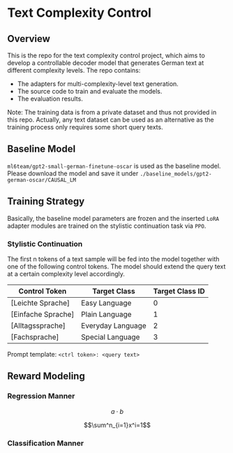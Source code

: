 # Text Complexity Control
## Overview
This is the repo for the text complexity control project,
which aims to develop a controllable decoder model that generates German text at different complexity levels.
The repo contains:

- The adapters for multi-complexity-level text generation.
- The source code to train and evaluate the models.
- The evaluation results.

Note: The training data is from a private dataset and thus not provided in this repo.
Actually, any text dataset can be used as an alternative as the training process only requires some short query texts.

## Baseline Model
`ml6team/gpt2-small-german-finetune-oscar` is used as the baseline model.
Please download the model and save it under `./baseline_models/gpt2-german-oscar/CAUSAL_LM`

## Training Strategy
Basically, the baseline model parameters are frozen and the inserted `LoRA` adapter modules are trained on the stylistic
continuation task via `PPO`.
### Stylistic Continuation
The first n tokens of a text sample will be fed into the model together with one of the following control tokens.
The model should extend the query text at a certain complexity level accordingly.

| Control Token      | Target Class      | Target Class ID |
|--------------------|-------------------|-----------------|
| [Leichte Sprache]  | Easy Language     | 0               |
| [Einfache Sprache] | Plain Language    | 1               |
| [Alltagssprache]   | Everyday Language | 2               |
| [Fachsprache]      | Special Language  | 3               |

Prompt template: `<ctrl token>: <query text>`

## Reward Modeling

### Regression Manner
$$a \cdot b$$

$$\sum^n_{i=1}x^i=1$$

### Classification Manner